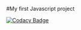 #My first Javascript project

[![Codacy Badge](https://api.codacy.com/project/badge/Grade/2e9ea845915048a8a83eaa08937781ff)](https://www.codacy.com/app/Ironbou/image-color?utm_source=github.com&amp;utm_medium=referral&amp;utm_content=Ironbou/image-color&amp;utm_campaign=Badge_Grade)